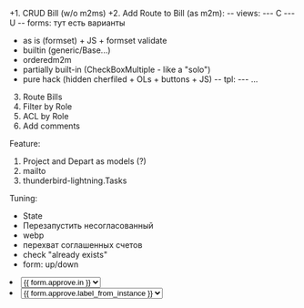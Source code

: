 +1. CRUD Bill (w/o m2ms)
+2. Add Route to Bill (as m2m):
-- views:
--- C
--- U
-- forms: тут есть варианты
* as is (formset) + JS + formset validate
* builtin (generic/Base...)
* orderedm2m
* partially built-in (CheckBoxMultiple - like a "solo")
* pure hack (hidden cherfiled + OLs + buttons + JS)
-- tpl:
--- ...
3. Route Bills
4. Filter by Role
5. ACL by Role
6. Add comments

Feature:
1. Project and Depart as models (?)
2. mailto
3. thunderbird-lightning.Tasks

Tuning:
* State
* Перезапустить несогласованный
* webp
* перехват соглашенных счетов
* check "already exists"
* form: up/down

<li> <select name="form-{{forloop.counter0}}-approve" id="id_form-{{forloop.counter0}}-approve"> <option value="{{form.approve.pk}}" selected="selected"> {{ form.approve.in }} </option> </select> </li>
<li>
	<select name="form-{{forloop.counter0}}-approve" id="id_form-{{forloop.counter0}}-approve">
		<option value="{{form.approve.pk}}" selected="selected">
			{{ form.approve.label_from_instance }}
		</option>
	</select>
</li>
